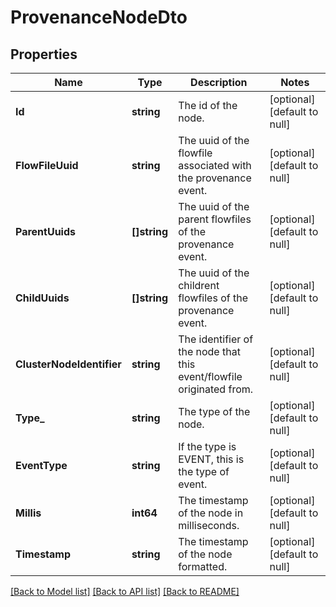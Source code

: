 # ProvenanceNodeDto

## Properties
Name | Type | Description | Notes
------------ | ------------- | ------------- | -------------
**Id** | **string** | The id of the node. | [optional] [default to null]
**FlowFileUuid** | **string** | The uuid of the flowfile associated with the provenance event. | [optional] [default to null]
**ParentUuids** | **[]string** | The uuid of the parent flowfiles of the provenance event. | [optional] [default to null]
**ChildUuids** | **[]string** | The uuid of the childrent flowfiles of the provenance event. | [optional] [default to null]
**ClusterNodeIdentifier** | **string** | The identifier of the node that this event/flowfile originated from. | [optional] [default to null]
**Type_** | **string** | The type of the node. | [optional] [default to null]
**EventType** | **string** | If the type is EVENT, this is the type of event. | [optional] [default to null]
**Millis** | **int64** | The timestamp of the node in milliseconds. | [optional] [default to null]
**Timestamp** | **string** | The timestamp of the node formatted. | [optional] [default to null]

[[Back to Model list]](../pkg/nifi/README.md#documentation-for-models) [[Back to API list]](../pkg/nifi/README.md#documentation-for-api-endpoints) [[Back to README]](../pkg/nifi/README.md)


